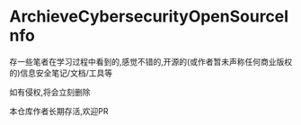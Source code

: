 # ArchieveCybersecurityOpenSourceInfo

存一些笔者在学习过程中看到的,感觉不错的,开源的(或作者暂未声称任何商业版权的)信息安全笔记/文档/工具等

如有侵权,将会立刻删除

本仓库作者长期存活,欢迎PR